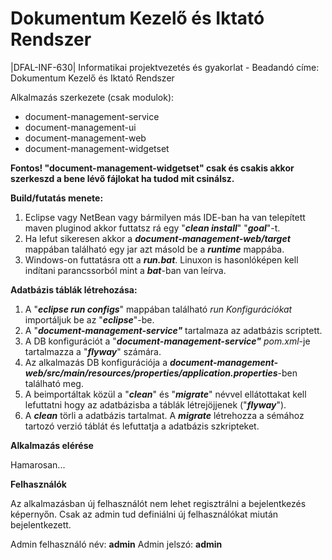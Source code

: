 # Dokumentum Kezelő és Iktató Rendszer
|DFAL-INF-630| Informatikai projektvezetés és gyakorlat  - Beadandó címe: Dokumentum Kezelő és Iktató Rendszer

Alkalmazás szerkezete (csak modulok):
* document-management-service
* document-management-ui
* document-management-web
* document-management-widgetset

**Fontos! "document-management-widgetset" csak és csakis akkor szerkeszd a bene lévő fájlokat ha tudod mit csinálsz.**

**Build/futatás menete:**

1. Eclipse vagy NetBean vagy bármilyen más IDE-ban ha van telepített maven pluginod akkor futtatsz rá egy "***clean install***" "***goal***"-t.
2. Ha lefut sikeresen akkor a ***document-management-web/target*** mappában található egy jar azt másold be a ***runtime*** mappába. 
3. Windows-on futtatásra ott a ***run.bat***. Linuxon is hasonlóképen kell indítani parancssorból mint a ***bat***-ban van leírva.

**Adatbázis táblák létrehozása:**

1. A "***eclipse run configs***" mappában található *run Konfigurációkat* importáljuk be az "***eclipse***"-be.
2. A "***document-management-service"*** tartalmaza az adatbázis scriptett.
3. A DB konfigurációt a "***document-management-service"*** *pom.xml*-je tartalmazza a "***flyway***" számára.
4. Az alkalmazás DB konfigurációja a ***document-management-web/src/main/resources/properties/application.properties***-ben található meg.
5. A beimportáltak közül a "***clean***" és "***migrate***" névvel ellátottakat kell lefuttatni hogy az adatbázisba a táblák létrejöjjenek ("***flyway***").
6. A ***clean*** törli a adatbázis tartalmat. A ***migrate*** létrehozza a sémához tartozó verzió táblát és lefuttatja a adatbázis szkripteket.

**Alkalmazás elérése**

Hamarosan...

**Felhasználók**

Az alkalmazásban új felhasználót nem lehet regisztrálni a bejelentkezés képernyőn.
Csak az admin tud definiálni új felhasználókat miután bejelentkezett.

Admin felhasználó név: **admin**
Admin jelszó: **admin**
